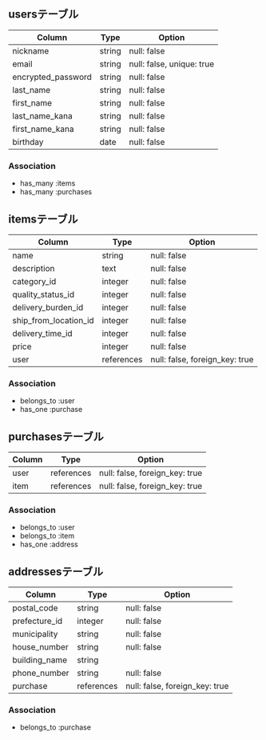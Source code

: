 ## usersテーブル
| Column             | Type       | Option                    |
| ----------------   | ---------- | ------------------------- |
| nickname           | string     | null: false               |
| email              | string     | null: false, unique: true |
| encrypted_password | string     | null: false               |
| last_name          | string     | null: false               |
| first_name         | string     | null: false               |
| last_name_kana     | string     | null: false               |
| first_name_kana    | string     | null: false               |
| birthday           | date       | null: false               |

### Association
- has_many :items
- has_many :purchases


## itemsテーブル
| Column                | Type       | Option                           |
| --------------------- | ---------- | -------------------------------- |
| name                  | string     | null: false                      |
| description           | text       | null: false                      |
| category_id           | integer    | null: false                      |
| quality_status_id     | integer    | null: false                      |
| delivery_burden_id    | integer    | null: false                      |
| ship_from_location_id | integer    | null: false                      |
| delivery_time_id      | integer    | null: false                      |
| price                 | integer    | null: false                      |
| user                  | references | null: false, foreign_key: true   |

### Association
- belongs_to :user
- has_one :purchase


## purchasesテーブル
| Column             | Type       | Option                           |
| ------------------ | ---------- | -------------------------------- |
| user               | references | null: false, foreign_key: true   |
| item               | references | null: false, foreign_key: true   |

### Association
- belongs_to :user
- belongs_to :item
- has_one :address


## addressesテーブル
| Column             | Type       | Option                           |
| ------------------ | ---------- | -------------------------------- |
| postal_code        | string     | null: false                      |
| prefecture_id      | integer    | null: false                      |
| municipality       | string     | null: false                      |
| house_number       | string     | null: false                      |
| building_name      | string     |                                  |
| phone_number       | string     | null: false                      |
| purchase           | references | null: false, foreign_key: true   |

### Association
- belongs_to :purchase